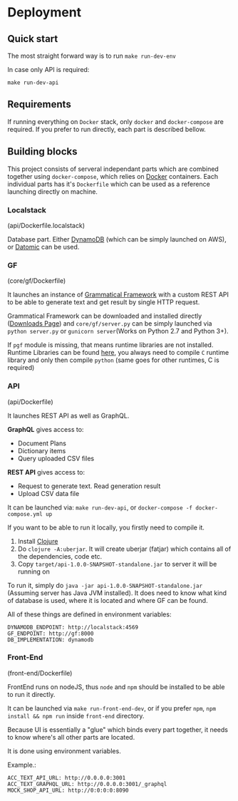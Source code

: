 # Deployment

## Quick start

The most straight forward way is to run
`make run-dev-env`

In case only API is required:

`make run-dev-api`

## Requirements

If running everything on `Docker` stack, only `docker` and `docker-compose` are required. If you prefer to run directly, each part is described bellow.

## Building blocks

This project consists of serveral independant parts which are combined together using `docker-compose`, which relies on [Docker](https://www.docker.com/) containers. Each individual parts has it's `Dockerfile` which can be used as a reference launching directly on machine.

### Localstack

(api/Dockerfile.localstack)

Database part. Either [DynamoDB](https://aws.amazon.com/dynamodb/) (which can be simply launched on AWS), or [Datomic](https://www.datomic.com/) can be used.

### GF

(core/gf/Dockerfile)

It launches an instance of [Grammatical Framework](https://www.grammaticalframework.org) with a custom REST API to be able to generate text and get result by single HTTP request.

Grammatical Framework can be downloaded and installed directly ([Downloads Page](https://www.grammaticalframework.org/download/index.html)) and `core/gf/server.py` can be simply launched via `python server.py` or `gunicorn server`(Works on Python 2.7 and Python 3+). 

If `pgf` module is missing, that means runtime libraries are not installed. Runtime Libraries can be found [here](https://github.com/GrammaticalFramework/gf-core/tree/master/src/runtime), you always need to compile `C` runtime library and only then compile `python` (same goes for other runtimes, C is required)


### API

(api/Dockerfile)

It launches REST API as well as GraphQL. 

**GraphQL** gives access to:
- Document Plans
- Dictionary items
- Query uploaded CSV files

**REST API** gives access to:
- Request to generate text. Read generation result
- Upload CSV data file

It can be launched via: `make run-dev-api`, or `docker-compose -f docker-compose.yml up`

If you want to be able to run it locally, you firstly need to compile it. 
1. Install [Clojure](https://clojure.org/)
2. Do `clojure -A:uberjar`. It will create uberjar (fatjar) which contains all of the dependencies, code etc.
3. Copy `target/api-1.0.0-SNAPSHOT-standalone.jar` to server it will be running on

To run it, simply do `java -jar api-1.0.0-SNAPSHOT-standalone.jar` (Assuming server has Java JVM installed).
It does need to know what kind of database is used, where it is located and where GF can be found. 

All of these things are defined in environment variables:
```
DYNAMODB_ENDPOINT: http://localstack:4569
GF_ENDPOINT: http://gf:8000
DB_IMPLEMENTATION: dynamodb
```

### Front-End

(front-end/Dockerfile)

FrontEnd runs on nodeJS, thus `node` and `npm` should be installed to be able to run it directly.

It can be launched via `make run-front-end-dev`, or if you prefer `npm`, `npm install && npm run` inside `front-end` directory.

Because UI is essentially a "glue" which binds every part together, it needs to know where's all other parts are located.

It is done using environment variables.

Example.:
```
ACC_TEXT_API_URL: http://0.0.0.0:3001
ACC_TEXT_GRAPHQL_URL: http://0.0.0.0:3001/_graphql
MOCK_SHOP_API_URL: http://0:0:0:0:8090
```
